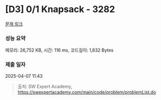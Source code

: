 # [D3] 0/1 Knapsack - 3282 

[문제 링크](https://swexpertacademy.com/main/code/problem/problemDetail.do?contestProbId=AWBJAVpqrzQDFAWr) 

### 성능 요약

메모리: 26,752 KB, 시간: 116 ms, 코드길이: 1,832 Bytes

### 제출 일자

2025-04-07 11:43



> 출처: SW Expert Academy, https://swexpertacademy.com/main/code/problem/problemList.do